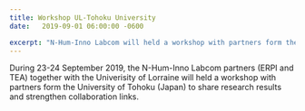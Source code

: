 ```yaml
---
title: Workshop UL-Tohoku University
date:   2019-09-01 06:00:00 -0600

excerpt: "N-Hum-Inno Labcom will held a workshop with partners form the University of Tohoku, Japan 23-24 September 2019"
---
```


During 23-24 September 2019, the N-Hum-Inno Labcom partners (ERPI and TEA) together with the Univerisity of Lorraine will held a workshop with partners form the University of Tohoku (Japan) to share research results and strengthen collaboration links.